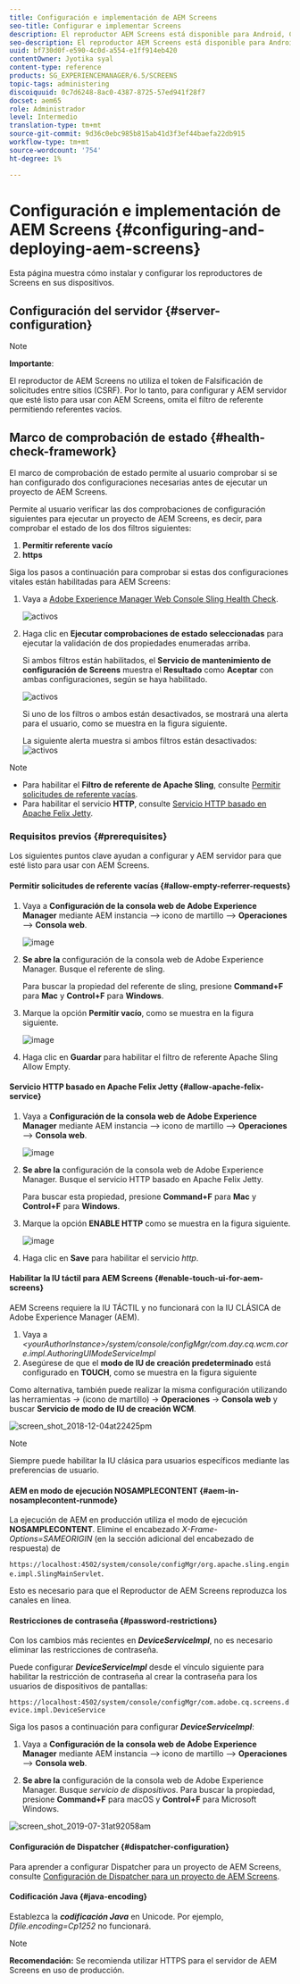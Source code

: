 ```yaml
---
title: Configuración e implementación de AEM Screens
seo-title: Configurar e implementar Screens
description: El reproductor AEM Screens está disponible para Android, Chrome OS, iOS y Windows. Esta página describe la configuración y la implementación de AEM Screens y también resume las directrices de selección h/w para el dispositivo de reproducción.
seo-description: El reproductor AEM Screens está disponible para Android, Chrome OS, iOS y Windows. Esta página describe la configuración y la implementación de AEM Screens y también resume las directrices de selección h/w para el dispositivo de reproducción.
uuid: bf730d0f-e590-4c0d-a554-e1ff914eb420
contentOwner: Jyotika syal
content-type: reference
products: SG_EXPERIENCEMANAGER/6.5/SCREENS
topic-tags: administering
discoiquuid: 0c7d6248-8ac0-4387-8725-57ed941f28f7
docset: aem65
role: Administrador
level: Intermedio
translation-type: tm+mt
source-git-commit: 9d36c0ebc985b815ab41d3f3ef44baefa22db915
workflow-type: tm+mt
source-wordcount: '754'
ht-degree: 1%

---
```



# Configuración e implementación de AEM Screens {#configuring-and-deploying-aem-screens}

Esta página muestra cómo instalar y configurar los reproductores de Screens en sus dispositivos.

## Configuración del servidor {#server-configuration}

>[!NOTE]
>
>**Importante**:
>
>El reproductor de AEM Screens no utiliza el token de Falsificación de solicitudes entre sitios (CSRF). Por lo tanto, para configurar y AEM servidor que esté listo para usar con AEM Screens, omita el filtro de referente permitiendo referentes vacíos.

## Marco de comprobación de estado {#health-check-framework}

El marco de comprobación de estado permite al usuario comprobar si se han configurado dos configuraciones necesarias antes de ejecutar un proyecto de AEM Screens.

Permite al usuario verificar las dos comprobaciones de configuración siguientes para ejecutar un proyecto de AEM Screens, es decir, para comprobar el estado de los dos filtros siguientes:

1. **Permitir referente vacío**
2. **https**

Siga los pasos a continuación para comprobar si estas dos configuraciones vitales están habilitadas para AEM Screens:

1. Vaya a [Adobe Experience Manager Web Console Sling Health Check](http://localhost:4502/system/console/healthcheck?tags=screensconfigs&amp;overrideGlobalTimeout=).

   ![activos](assets/health-check1.png)


2. Haga clic en **Ejecutar comprobaciones de estado seleccionadas** para ejecutar la validación de dos propiedades enumeradas arriba.

   Si ambos filtros están habilitados, el **Servicio de mantenimiento de configuración de Screens** muestra el **Resultado** como **Aceptar** con ambas configuraciones, según se haya habilitado.

   ![activos](assets/health-check2.png)

   Si uno de los filtros o ambos están desactivados, se mostrará una alerta para el usuario, como se muestra en la figura siguiente.

   La siguiente alerta muestra si ambos filtros están desactivados:
   ![activos](assets/health-check3.png)

>[!NOTE]
>
>* Para habilitar el **Filtro de referente de Apache Sling**, consulte [Permitir solicitudes de referente vacías](/help/user-guide/configuring-screens-introduction.md#allow-empty-referrer-requests).
>* Para habilitar el servicio **HTTP**, consulte [Servicio HTTP basado en Apache Felix Jetty](/help/user-guide/configuring-screens-introduction.md#allow-apache-felix-service).


### Requisitos previos {#prerequisites}

Los siguientes puntos clave ayudan a configurar y AEM servidor para que esté listo para usar con AEM Screens.

#### Permitir solicitudes de referente vacías {#allow-empty-referrer-requests}

1. Vaya a **Configuración de la consola web de Adobe Experience Manager** mediante AEM instancia —> icono de martillo —> **Operaciones** —> **Consola web**.

   ![image](assets/config/empty-ref1.png)

1. **Se abre la** configuración de la consola web de Adobe Experience Manager. Busque el referente de sling.

   Para buscar la propiedad del referente de sling, presione **Command+F** para **Mac** y **Control+F** para **Windows**.

1. Marque la opción **Permitir vacío**, como se muestra en la figura siguiente.

   ![image](assets/config/empty-ref2.png)

1. Haga clic en **Guardar** para habilitar el filtro de referente Apache Sling Allow Empty.


#### Servicio HTTP basado en Apache Felix Jetty {#allow-apache-felix-service}

1. Vaya a **Configuración de la consola web de Adobe Experience Manager** mediante AEM instancia —> icono de martillo —> **Operaciones** —> **Consola web**.

   ![image](assets/config/empty-ref1.png)

1. **Se abre la** configuración de la consola web de Adobe Experience Manager. Busque el servicio HTTP basado en Apache Felix Jetty.

   Para buscar esta propiedad, presione **Command+F** para **Mac** y **Control+F** para **Windows**.

1. Marque la opción **ENABLE HTTP** como se muestra en la figura siguiente.

   ![image](assets/config/config-1.png)

1. Haga clic en **Save** para habilitar el servicio *http*.

#### Habilitar la IU táctil para AEM Screens {#enable-touch-ui-for-aem-screens}

AEM Screens requiere la IU TÁCTIL y no funcionará con la IU CLÁSICA de Adobe Experience Manager (AEM).

1. Vaya a *&lt;yourAuthorInstance>/system/console/configMgr/com.day.cq.wcm.core.impl.AuthoringUIModeServiceImpl*
1. Asegúrese de que el **modo de IU de creación predeterminado** está configurado en **TOUCH**, como se muestra en la figura siguiente

Como alternativa, también puede realizar la misma configuración utilizando las herramientas *->* (icono de martillo) -> **Operaciones** -> **Consola web** y buscar **Servicio de modo de IU de creación WCM**.

![screen_shot_2018-12-04at22425pm](assets/screen_shot_2018-12-04at22425pm.png)

>[!NOTE]
>
>Siempre puede habilitar la IU clásica para usuarios específicos mediante las preferencias de usuario.

#### AEM en modo de ejecución NOSAMPLECONTENT {#aem-in-nosamplecontent-runmode}

La ejecución de AEM en producción utiliza el modo de ejecución **NOSAMPLECONTENT**. Elimine el encabezado *X-Frame-Options=SAMEORIGIN* (en la sección adicional del encabezado de respuesta) de

`https://localhost:4502/system/console/configMgr/org.apache.sling.engine.impl.SlingMainServlet`.

Esto es necesario para que el Reproductor de AEM Screens reproduzca los canales en línea.

#### Restricciones de contraseña {#password-restrictions}

Con los cambios más recientes en ***DeviceServiceImpl***, no es necesario eliminar las restricciones de contraseña.

Puede configurar ***DeviceServiceImpl*** desde el vínculo siguiente para habilitar la restricción de contraseña al crear la contraseña para los usuarios de dispositivos de pantallas:

`https://localhost:4502/system/console/configMgr/com.adobe.cq.screens.device.impl.DeviceService`

Siga los pasos a continuación para configurar ***DeviceServiceImpl***:

1. Vaya a **Configuración de la consola web de Adobe Experience Manager** mediante AEM instancia —> icono de martillo —> **Operaciones** —> **Consola web**.

1. **Se abre la** configuración de la consola web de Adobe Experience Manager. Busque *servicio de dispositivos*. Para buscar la propiedad, presione **Command+F** para macOS y **Control+F** para Microsoft Windows.

![screen_shot_2019-07-31at92058am](assets/screen_shot_2019-07-31at92058am.png)

#### Configuración de Dispatcher {#dispatcher-configuration}

Para aprender a configurar Dispatcher para un proyecto de AEM Screens, consulte [Configuración de Dispatcher para un proyecto de AEM Screens](dispatcher-configurations-aem-screens.md).

#### Codificación Java {#java-encoding}

Establezca la ***codificación Java*** en Unicode. Por ejemplo, *Dfile.encoding=Cp1252* no funcionará.

>[!NOTE]
>**Recomendación:**
>Se recomienda utilizar HTTPS para el servidor de AEM Screens en uso de producción.








